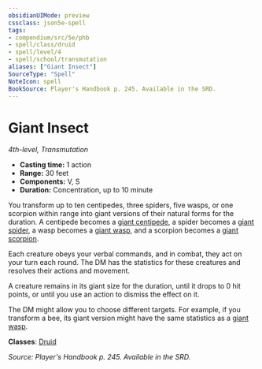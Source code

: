 ```yaml
---
obsidianUIMode: preview
cssclass: json5e-spell
tags:
- compendium/src/5e/phb
- spell/class/druid
- spell/level/4
- spell/school/transmutation
aliases: ["Giant Insect"]
SourceType: "Spell"
NoteIcon: spell
BookSource: Player's Handbook p. 245. Available in the SRD.
---
```

# Giant Insect
*4th-level, Transmutation*  

- **Casting time:** 1 action
- **Range:** 30 feet
- **Components:** V, S
- **Duration:** Concentration, up to 10 minute

You transform up to ten centipedes, three spiders, five wasps, or one scorpion within range into giant versions of their natural forms for the duration. A centipede becomes a [giant centipede](/2-Mechanics/CLI/bestiary/beast/giant-centipede.md), a spider becomes a [giant spider](/2-Mechanics/CLI/bestiary/beast/giant-spider.md), a wasp becomes a [giant wasp](/2-Mechanics/CLI/bestiary/beast/giant-wasp.md), and a scorpion becomes a [giant scorpion](/2-Mechanics/CLI/bestiary/beast/giant-scorpion.md).

Each creature obeys your verbal commands, and in combat, they act on your turn each round. The DM has the statistics for these creatures and resolves their actions and movement.

A creature remains in its giant size for the duration, until it drops to 0 hit points, or until you use an action to dismiss the effect on it.

The DM might allow you to choose different targets. For example, if you transform a bee, its giant version might have the same statistics as a [giant wasp](/2-Mechanics/CLI/bestiary/beast/giant-wasp.md).

**Classes**: [Druid](/2-Mechanics/CLI/classes/druid.md)

*Source: Player's Handbook p. 245. Available in the SRD.*